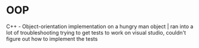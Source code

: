 # OOP

C++ - Object-orientation implementation on a hungry man object |
ran into a lot of troubleshooting trying to get tests to work on visual studio, couldn't figure out how to implement the tests
